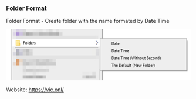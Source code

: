 ### Folder Format ###

Folder Format - Create folder with the name formated by Date Time

![](demo.png)

Website: https://vic.onl/